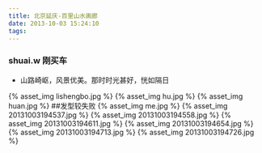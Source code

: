```yaml
---
title: 北京延庆-百里山水画廊
date: 2013-10-03 15:24:10
tags:
---
```

### shuai.w 刚买车

* 山路崎岖，风景优美。那时时光甚好，恍如隔日 

{% asset_img lishengbo.jpg %}
{% asset_img hu.jpg %}
{% asset_img huan.jpg %}
##发型较失败
{% asset_img me.jpg %}
{% asset_img 20131003194537.jpg %}
{% asset_img 20131003194558.jpg %}
{% asset_img 20131003194611.jpg %}
{% asset_img 20131003194654.jpg %}
{% asset_img 20131003194713.jpg %}
{% asset_img 20131003194726.jpg %}
